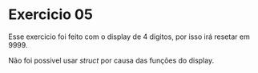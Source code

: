 # Exercicio 05

Esse exercicio foi feito com o display de 4 digitos, por isso irá resetar em 9999.

Não foi possivel usar *struct* por causa das funções do display.
